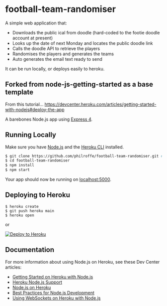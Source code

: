 # football-team-randomiser

A simple web application that:
- Downloads the public ical from doodle (hard-coded to the footie doodle account at present)
- Looks up the date of next Monday and locates the public doodle link
- Calls the doodle API to retrieve the players
- Randomises the players and generates the teams
- Auto generates the email text ready to send

It can be run locally, or deploys easily to heroku.

## Forked from node-js-getting-started as a base template

From this tutorial...
https://devcenter.heroku.com/articles/getting-started-with-nodejs#deploy-the-app

A barebones Node.js app using [Express 4](http://expressjs.com/).

## Running Locally

Make sure you have [Node.js](http://nodejs.org/) and the [Heroku CLI](https://cli.heroku.com/) installed.

```sh
$ git clone https://github.com/philroffe/football-team-randomiser.git # or clone your own fork
$ cd football-team-randomiser
$ npm install
$ npm start
```

Your app should now be running on [localhost:5000](http://localhost:5000/).

## Deploying to Heroku

```
$ heroku create
$ git push heroku main
$ heroku open
```
or

[![Deploy to Heroku](https://www.herokucdn.com/deploy/button.png)](https://heroku.com/deploy)

## Documentation

For more information about using Node.js on Heroku, see these Dev Center articles:

- [Getting Started on Heroku with Node.js](https://devcenter.heroku.com/articles/getting-started-with-nodejs)
- [Heroku Node.js Support](https://devcenter.heroku.com/articles/nodejs-support)
- [Node.js on Heroku](https://devcenter.heroku.com/categories/nodejs)
- [Best Practices for Node.js Development](https://devcenter.heroku.com/articles/node-best-practices)
- [Using WebSockets on Heroku with Node.js](https://devcenter.heroku.com/articles/node-websockets)
